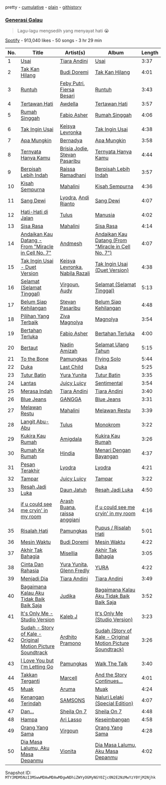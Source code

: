 pretty - [cumulative](/playlists/cumulative/37i9dQZF1DX9U5XaCM7ssr.md) - [plain](/playlists/plain/37i9dQZF1DX9U5XaCM7ssr) - [githistory](https://github.githistory.xyz/mackorone/spotify-playlist-archive/blob/main/playlists/plain/37i9dQZF1DX9U5XaCM7ssr)

### [Generasi Galau](https://open.spotify.com/playlist/37i9dQZF1DX9U5XaCM7ssr)

> Lagu\-lagu mengsedih yang menyayat hati 😭

[Spotify](https://open.spotify.com/user/spotify) - 913,040 likes - 50 songs - 3 hr 29 min

| No. | Title | Artist(s) | Album | Length |
|---|---|---|---|---|
| 1 | [Usai](https://open.spotify.com/track/3nHxZEe1dT7zs73DG6pNll) | [Tiara Andini](https://open.spotify.com/artist/0kPb52ySN2k9P6wEZPTUzm) | [Usai](https://open.spotify.com/album/1lN55vIsNORo3W6QlWbGR8) | 3:37 |
| 2 | [Tak Kan Hilang](https://open.spotify.com/track/1USA6DXJ1qsucoKnDu4vnu) | [Budi Doremi](https://open.spotify.com/artist/6Ifk2cbxyVzT41jLexYCas) | [Tak Kan Hilang](https://open.spotify.com/album/6JmBf13wUd3kJEdoXgbZy5) | 4:01 |
| 3 | [Runtuh](https://open.spotify.com/track/6Hii26x3qDErVitnGW8QtO) | [Feby Putri](https://open.spotify.com/artist/66NmU5epI0ONGmdCRbLpmW), [Fiersa Besari](https://open.spotify.com/artist/06QVnTCdjs4jPKO0487EGV) | [Runtuh](https://open.spotify.com/album/5boeKAXsTkdFlm6OnkQxQW) | 3:43 |
| 4 | [Tertawan Hati](https://open.spotify.com/track/3i0h88q1HBtbdIg2bPxs54) | [Awdella](https://open.spotify.com/artist/2A7XpBQ8X227lVi5BphdPw) | [Tertawan Hati](https://open.spotify.com/album/3Je4P8ARv9FvEIcOJJXIKl) | 3:57 |
| 5 | [Rumah Singgah](https://open.spotify.com/track/3w75Uvn1cojNlBhQoxpVP3) | [Fabio Asher](https://open.spotify.com/artist/6FTLayBxjkQeanFdUusk1I) | [Rumah Singgah](https://open.spotify.com/album/1shpGa8sRQWZqn9n5jX53o) | 4:06 |
| 6 | [Tak Ingin Usai](https://open.spotify.com/track/1b0aDgrG775i4sPQgJGmkU) | [Keisya Levronka](https://open.spotify.com/artist/4EiSzlOeMnJcp2U8ayCQ3a) | [Tak Ingin Usai](https://open.spotify.com/album/2DskseIWepQ89TxfXn3MtY) | 4:38 |
| 7 | [Apa Mungkin](https://open.spotify.com/track/5KYUrBgdbIcqwaGSIgfXPl) | [Bernadya](https://open.spotify.com/artist/47z98pKd71yIbgXwe9LPVC) | [Apa Mungkin](https://open.spotify.com/album/26VYaukDjQn7rwT4ummk31) | 3:58 |
| 8 | [Ternyata Hanya Kamu](https://open.spotify.com/track/1Cm9rVxlCWgGqB3Y3kmJCh) | [Brisia Jodie](https://open.spotify.com/artist/0GxxkBLH2uLa4b3URWudGb), [Stevan Pasaribu](https://open.spotify.com/artist/4sbcrENSiVe3Yn9ftToC4b) | [Ternyata Hanya Kamu](https://open.spotify.com/album/1H0CPGh2BWcQMJ2t8tbOgV) | 4:44 |
| 9 | [Berpisah Lebih Indah](https://open.spotify.com/track/5OhSbOu2OuOBlcqT5XR6Xc) | [Raissa Ramadhani](https://open.spotify.com/artist/7F4To7Rp9vdkoaCi70TYD5) | [Berpisah Lebih Indah](https://open.spotify.com/album/2Jb8niTzCRPmE1WaNeJNTz) | 3:57 |
| 10 | [Kisah Sempurna](https://open.spotify.com/track/6gB7kLGZNkf5tkvWkzSGKR) | [Mahalini](https://open.spotify.com/artist/3wOsYKZM0zcKNasi3I7fP4) | [Kisah Sempurna](https://open.spotify.com/album/39fz0raJs02USfEzd71c8b) | 4:36 |
| 11 | [Sang Dewi](https://open.spotify.com/track/5fDCy4Hse30ZsjaTUGKVh5) | [Lyodra](https://open.spotify.com/artist/6Sv2jkzH9sWQjwghW5ArMG), [Andi Rianto](https://open.spotify.com/artist/4yRVdMqPrguKBFwZYpmke0) | [Sang Dewi](https://open.spotify.com/album/5JO7f6aqA0Tw1vfZuwLr0I) | 4:07 |
| 12 | [Hati\-Hati di Jalan](https://open.spotify.com/track/2hHeGD57S0BcopfVcmehdl) | [Tulus](https://open.spotify.com/artist/2iDVt6mFbtbDEZG5ax0dTi) | [Manusia](https://open.spotify.com/album/3R4IAF9ApqYeUQrv1ddyoR) | 4:02 |
| 13 | [Sisa Rasa](https://open.spotify.com/track/6pmo9ha8iOPZc5lxPU9o8w) | [Mahalini](https://open.spotify.com/artist/3wOsYKZM0zcKNasi3I7fP4) | [Sisa Rasa](https://open.spotify.com/album/1HWELX1pBJxEArEKKoepuJ) | 4:14 |
| 14 | [Andaikan Kau Datang \- From "Miracle in Cell No\. 7"](https://open.spotify.com/track/7mZxM64cMYQdx2vopaGrDf) | [Andmesh](https://open.spotify.com/artist/6IDsZZ4IHgs9VblBgQQSmt) | [Andaikan Kau Datang \(From "Miracle in Cell No\. 7"\)](https://open.spotify.com/album/3iA7DH0b2IUs9tqGSOh3uP) | 4:07 |
| 15 | [Tak Ingin Usai \- Duet Version](https://open.spotify.com/track/0qPiK7vHmTMAckxIgKETN9) | [Keisya Levronka](https://open.spotify.com/artist/4EiSzlOeMnJcp2U8ayCQ3a), [Nabila Razali](https://open.spotify.com/artist/2yWleHZF4HaaNjmiU8snKO) | [Tak Ingin Usai \(Duet Version\)](https://open.spotify.com/album/16K8rQ5maxmxeJb5L3uuo4) | 4:38 |
| 16 | [Selamat \(Selamat Tinggal\)](https://open.spotify.com/track/1mruWrUwAVe2XkksUQiaHK) | [Virgoun](https://open.spotify.com/artist/4bAgr9zaF0bpzVGHdHuf0f), [Audy](https://open.spotify.com/artist/611ajYp7fMbkU5CYF08tje) | [Selamat \(Selamat Tinggal\)](https://open.spotify.com/album/6osB48b3PzrABxdspbyYkd) | 5:13 |
| 17 | [Belum Siap Kehilangan](https://open.spotify.com/track/56Uibq6ur2xwUpSd9biBH1) | [Stevan Pasaribu](https://open.spotify.com/artist/4sbcrENSiVe3Yn9ftToC4b) | [Belum Siap Kehilangan](https://open.spotify.com/album/07GSDlyuAPsCKtqTmyN80x) | 4:48 |
| 18 | [Pilihan Yang Terbaik](https://open.spotify.com/track/7BhRGeqNpBw1QilknM0svo) | [Ziva Magnolya](https://open.spotify.com/artist/2wZWkw5jo8P4NVonVanxYd) | [Magnolya](https://open.spotify.com/album/3yUBpUAsQeuAu9R86wiukG) | 3:54 |
| 19 | [Bertahan Terluka](https://open.spotify.com/track/6gNG7O2IlMYUXAcCDwQrPT) | [Fabio Asher](https://open.spotify.com/artist/6FTLayBxjkQeanFdUusk1I) | [Bertahan Terluka](https://open.spotify.com/album/4UQ6dWSVD4lZUoA6KJzp5d) | 4:00 |
| 20 | [Bertaut](https://open.spotify.com/track/630DpnzdfjdVqv2yLfPbAX) | [Nadin Amizah](https://open.spotify.com/artist/20zafXaLhm5IcXnSU93rNn) | [Selamat Ulang Tahun](https://open.spotify.com/album/75KyCmWatZRvlMcMRed9BG) | 5:15 |
| 21 | [To the Bone](https://open.spotify.com/track/3pCt2wRdBDa2kCisIdHWgF) | [Pamungkas](https://open.spotify.com/artist/7d86ERlvO5UG44j7Va0Y0C) | [Flying Solo](https://open.spotify.com/album/3QUGmEDo4oijL93sKzlsR4) | 5:44 |
| 22 | [Duka](https://open.spotify.com/track/5MIpcd16T59wFeqAChSYwC) | [Last Child](https://open.spotify.com/artist/1v1khTmozNfxB2ET1Ep288) | [Duka](https://open.spotify.com/album/6RUEyCnpcBsm3uSv08NY8q) | 5:25 |
| 23 | [Tutur Batin](https://open.spotify.com/track/1k1e4Amkn7hIFrEthtazqT) | [Yura Yunita](https://open.spotify.com/artist/02Tq76MwpeoRu3BHIAiaio) | [Tutur Batin](https://open.spotify.com/album/4ehjkt2KhPomUc7duIqeyD) | 3:35 |
| 24 | [Lantas](https://open.spotify.com/track/1ZPVEo8RfmrEz8YAD5n6rW) | [Juicy Luicy](https://open.spotify.com/artist/3tMTXQyRrPmMyHv5SoC0TV) | [Sentimental](https://open.spotify.com/album/17vUW6koeUkV58uYfkK6G3) | 3:54 |
| 25 | [Merasa Indah](https://open.spotify.com/track/3Ysf0Y3iu23mrDsVh1mdu0) | [Tiara Andini](https://open.spotify.com/artist/0kPb52ySN2k9P6wEZPTUzm) | [Tiara Andini](https://open.spotify.com/album/0jxUY7K5FdwJNl3SmnOZOl) | 3:40 |
| 26 | [Blue Jeans](https://open.spotify.com/track/4kfjA6WfgKBt7I7YKuDCkU) | [GANGGA](https://open.spotify.com/artist/4nd1IvFkUoQinjvYdUmOBI) | [Blue Jeans](https://open.spotify.com/album/7sO28fbiEU3JbkTcY7vkZi) | 3:31 |
| 27 | [Melawan Restu](https://open.spotify.com/track/6shEr6AgLBDlfYlax2UzzL) | [Mahalini](https://open.spotify.com/artist/3wOsYKZM0zcKNasi3I7fP4) | [Melawan Restu](https://open.spotify.com/album/5LEnyJ9RP1ZyVgvcKfpwd0) | 3:39 |
| 28 | [Langit Abu\-Abu](https://open.spotify.com/track/2FaquTc3FYvNm7RuO1gD6O) | [Tulus](https://open.spotify.com/artist/2iDVt6mFbtbDEZG5ax0dTi) | [Monokrom](https://open.spotify.com/album/4szhn3xPmOJklFAcqNvTnQ) | 3:22 |
| 29 | [Kukira Kau Rumah](https://open.spotify.com/track/1xdp8tXLTGbPeUSEODP9N7) | [Amigdala](https://open.spotify.com/artist/0azPQZGt11gedg5Le9hjC2) | [Kukira Kau Rumah](https://open.spotify.com/album/23eyS24eT0cGfKVt0UTFtT) | 3:26 |
| 30 | [Rumah Ke Rumah](https://open.spotify.com/track/2wAiFWjRupWmnDkQcu91MF) | [Hindia](https://open.spotify.com/artist/51kyrUsAVqUBcoDEMFkX12) | [Menari Dengan Bayangan](https://open.spotify.com/album/1DAuVHMlBvIjzWZALSUXbn) | 4:37 |
| 31 | [Pesan Terakhir](https://open.spotify.com/track/3FwQ3RYYEekzjEeL3jdpUZ) | [Lyodra](https://open.spotify.com/artist/6Sv2jkzH9sWQjwghW5ArMG) | [Lyodra](https://open.spotify.com/album/20nf5isZzrFuEOr0tIZkWG) | 4:21 |
| 32 | [Tampar](https://open.spotify.com/track/2RHm5IDIZ8fYRGzBIo7exV) | [Juicy Luicy](https://open.spotify.com/artist/3tMTXQyRrPmMyHv5SoC0TV) | [Tampar](https://open.spotify.com/album/2lZzryqflrZLO9YDjnlkMz) | 3:22 |
| 33 | [Resah Jadi Luka](https://open.spotify.com/track/2sULdMKWdBdK2ZtntuFvSb) | [Daun Jatuh](https://open.spotify.com/artist/3EaScgA3zh2rORlbrAL8RI) | [Resah Jadi Luka](https://open.spotify.com/album/3gUZpvR4h9ErseH3AzaHJL) | 4:50 |
| 34 | [if u could see me cryin' in my room](https://open.spotify.com/track/13sOb9V6Y3uCnRxY9HIZqP) | [Arash Buana](https://open.spotify.com/artist/3OFUmiZcD0AWtjOYFJVpwM), [raissa anggiani](https://open.spotify.com/artist/11k3Y6uyixbyGfgPl8qZTZ) | [if u could see me cryin' in my room](https://open.spotify.com/album/3Ylr1ueJYvCCM2i7yPTReZ) | 4:16 |
| 35 | [Risalah Hati](https://open.spotify.com/track/5h51lTy1jYDDkYLALQrzX9) | [Pamungkas](https://open.spotify.com/artist/7d86ERlvO5UG44j7Va0Y0C) | [Pupus / Risalah Hati](https://open.spotify.com/album/2Hjub1YpegaAmIf2TULKki) | 5:01 |
| 36 | [Mesin Waktu](https://open.spotify.com/track/4ZX6ww7kJCABHIDQfy9Bmd) | [Budi Doremi](https://open.spotify.com/artist/6Ifk2cbxyVzT41jLexYCas) | [Mesin Waktu](https://open.spotify.com/album/50po9sQMJ9mv7TNWW5lPZy) | 4:22 |
| 37 | [Akhir Tak Bahagia](https://open.spotify.com/track/0BYoWATcndOBcsCfKdTKRx) | [Misellia](https://open.spotify.com/artist/5IjwAAk3njAeiFY1InInsn) | [Akhir Tak Bahagia](https://open.spotify.com/album/7zv0LcKjGlAUiTXQJzqhSY) | 3:05 |
| 38 | [Cinta Dan Rahasia](https://open.spotify.com/track/4HXUMRdT6s6Am6YHcWmuib) | [Yura Yunita](https://open.spotify.com/artist/02Tq76MwpeoRu3BHIAiaio), [Glenn Fredly](https://open.spotify.com/artist/4rUYk0fV0Z4pOtwVbEAyK9) | [YURA](https://open.spotify.com/album/6xzJINIJok2KZur8OzQQT8) | 4:22 |
| 39 | [Menjadi Dia](https://open.spotify.com/track/3Z0K4sFU1fOiBOe7Nf3kix) | [Tiara Andini](https://open.spotify.com/artist/0kPb52ySN2k9P6wEZPTUzm) | [Tiara Andini](https://open.spotify.com/album/0jxUY7K5FdwJNl3SmnOZOl) | 3:49 |
| 40 | [Bagaimana Kalau Aku Tidak Baik Baik Saja](https://open.spotify.com/track/7As3vd7OvJwyGUsZfNtHce) | [Judika](https://open.spotify.com/artist/5fS7aONqrIhiw6YzgKVOsd) | [Bagaimana Kalau Aku Tidak Baik Baik Saja](https://open.spotify.com/album/2EAkuKnERWRUnGBw1OTDZo) | 3:52 |
| 41 | [It's Only Me \- Studio Version](https://open.spotify.com/track/2CoxJRIhTKvHyFIq9FcDO5) | [Kaleb J](https://open.spotify.com/artist/3sMsWkApnc6yPyMUsNHQlb) | [It's Only Me \(Studio Version\)](https://open.spotify.com/album/2BQkplVABAVVOzvZzRkBQ4) | 3:23 |
| 42 | [Sudah \- Story of Kale \- Original Motion Picture Soundtrack](https://open.spotify.com/track/5QGdWvXwXMK2Zx6eKagyue) | [Ardhito Pramono](https://open.spotify.com/artist/3TkSKriI4EZmTxSFyzs0fd) | [Sudah \(Story of Kale \- Original Motion Picture Soundtrack\)](https://open.spotify.com/album/6PDnmCt2aYEQF3YHaCOVHI) | 3:26 |
| 43 | [I Love You but I'm Letting Go](https://open.spotify.com/track/01beCqR9wsVnwzkAJZyTqq) | [Pamungkas](https://open.spotify.com/artist/7d86ERlvO5UG44j7Va0Y0C) | [Walk The Talk](https://open.spotify.com/album/7IRlD9qEXisysWi8O24EkU) | 3:40 |
| 44 | [Takkan Terganti](https://open.spotify.com/track/0T4t1PywlNmJGcveGH5spB) | [Marcell](https://open.spotify.com/artist/0JvUFDnuWPbuyRa6ptVkLk) | [And the Story Continues...](https://open.spotify.com/album/1NIbJYN2b3CO92Q75ofpuZ) | 4:01 |
| 45 | [Muak](https://open.spotify.com/track/3N2WeXxSjngB1DSi8vrI8C) | [Aruma](https://open.spotify.com/artist/7G0kstl7VjhDSgFYOBaUS1) | [Muak](https://open.spotify.com/album/4Zt66ubcxeKkfB3MvTYvCq) | 4:24 |
| 46 | [Kenangan Terindah](https://open.spotify.com/track/5TtmfZaNSYEcTR49cureT0) | [SAMSONS](https://open.spotify.com/artist/6HHje5tfmzWK8PsSaoJ9Xp) | [Naluri Lelaki \(Special Edition\)](https://open.spotify.com/album/7Ls7Id4vLjwONTyxywzrg7) | 4:07 |
| 47 | [Dan...](https://open.spotify.com/track/1MdjZzEInrmDBXf8zs0nKS) | [Sheila On 7](https://open.spotify.com/artist/6q87vizIEdEN4NvlR6mjfT) | [Sheila On 7](https://open.spotify.com/album/1hrJXgaVEGovpLl9dFdqz7) | 4:48 |
| 48 | [Hampa](https://open.spotify.com/track/6bE0o9hYUPYlokZIH79oM0) | [Ari Lasso](https://open.spotify.com/artist/1sqYIwXAmhrcSTsYmsTFAr) | [Keseimbangan](https://open.spotify.com/album/2NHhFC00ygRbtB3BeO8bKo) | 4:58 |
| 49 | [Orang Yang Sama](https://open.spotify.com/track/0z7jhodL97W88al5OI1zh1) | [Virgoun](https://open.spotify.com/artist/4bAgr9zaF0bpzVGHdHuf0f) | [Orang Yang Sama](https://open.spotify.com/album/4EERiS8fZYOxtHPn06HP8P) | 4:28 |
| 50 | [Dia Masa Lalumu, Aku Masa Depanmu](https://open.spotify.com/track/1ovwOL1O06VVKOzqPYunSS) | [Vionita](https://open.spotify.com/artist/2dyCbip3jAVmQNAs7Sg8Y9) | [Dia Masa Lalumu, Aku Masa Depanmu](https://open.spotify.com/album/1b21c8HRBOiv6wilAXMRAG) | 4:02 |

Snapshot ID: `MTY3MDM5NzI3MSwwMDAwMDAwMDgwNDhiZWYyOGMyNGY0Zjc0N2E2NzMwYzY0YjM2Njhk`
